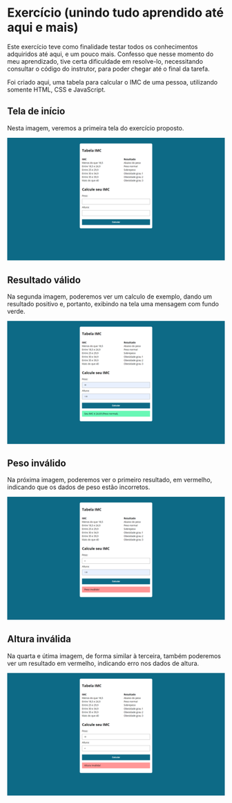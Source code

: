 # Exercício (unindo tudo aprendido até aqui e mais)

Este exercício teve como finalidade testar todos os conhecimentos adquiridos até aqui, e um pouco mais. Confesso que nesse momento do meu aprendizado, tive certa dificuldade em resolve-lo, necessitando consultar o código do instrutor, para poder chegar até o final da tarefa.

Foi criado aqui, uma tabela para calcular o IMC de uma pessoa, utilizando somente HTML, CSS e JavaScript.

## Tela de início

Nesta imagem, veremos a primeira tela do exercício proposto.

![Screenshot](/JavaScript%20-%20Lógica%20de%20programação/Aula%2006/calculoimc.png)

## Resultado válido

Na segunda imagem, poderemos ver um calculo de exemplo, dando um resultado positivo e, portanto, exibindo na tela uma mensagem com fundo verde.

![Screenshot](/JavaScript%20-%20Lógica%20de%20programação/Aula%2006/valido.png)

## Peso inválido

Na próxima imagem, poderemos ver o primeiro resultado, em vermelho, indicando que os dados de peso estão incorretos.

![Screenshot](/JavaScript%20-%20Lógica%20de%20programação/Aula%2006/pesoinvalido.png)

## Altura inválida

Na quarta e útima imagem, de forma similar à terceira, também poderemos ver um resultado em vermelho, indicando erro nos dados de altura.

![Screenshot](/JavaScript%20-%20Lógica%20de%20programação/Aula%2006/alturainvalida.png)
